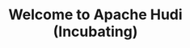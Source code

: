 ---
layout: home
permalink: /
title: Welcome to Apache Hudi (Incubating)
excerpt: >
  Apache Hudi ingests & manages storage of large analytical datasets over DFS (HDFS or cloud stores).<br />
  <small><a href="https://github.com/apache/incubator-hudi/releases/tag/release-0.5.0-incubating" target="_blank">Latest release 0.5.0-incubating</a></small>
power_items:
  - img_path: /assets/images/powers/aws.jpg
  - img_path: /assets/images/powers/emis.jpg
  - img_path: /assets/images/powers/uber.png
  - img_path: /assets/images/powers/yield.png
  - img_path: /assets/images/powers/qq.png
  - img_path: /assets/images/powers/tongcheng.png
  - img_path: /assets/images/powers/alibaba.png
  - img_path: /assets/images/powers/yotpo.png
  - img_path: /assets/images/powers/kyligence.png
  - img_path: /assets/images/powers/tathastu.png
  - img_path: /assets/images/powers/shunfeng.png
  - img_path: /assets/images/powers/lingyue.png
---